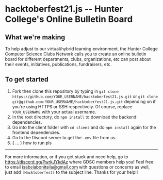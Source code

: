 # hacktoberfest21.js -- Hunter College's Online Bulletin Board

## What we're making

To help adjust to our virtual/hybrid learning environment, the Hunter College Computer Science Clubs Network calls you to create an online bulletin board for different departments, clubs, organizations, etc can post about their events, initiatives, publications, fundraisers, etc. 

## To get started

1. Fork then clone this repository by typing in `git clone https://github.com/YOUR_USERNAME/hacktoberfest21.js.git` or `git clone git@github.com:YOUR_USERNAME/hacktoberfest21.js.git` depending on if you're using HTTPS or SSH respectively. Of course, replace `YOUR_USERNAME` with your actual username.
2. In the root directory, do `npm install` to download the backend dependencies.
3. Go into the client folder with `cd client` and do `npm install` again for the frontend dependencies. 
4. Go to the Discord server to get the `.env` file from us.
5. { ... } how to run pls

---

For more information, or if you get stuck and need help, go to https://discord.gg/PwrkJYkdAz where GDSC members help you! Feel free to email isabelabonitalla@gmail.com with questions or concerns as well, just add `[Hacktoberfest]` to the subject line. Thanks for your help!!